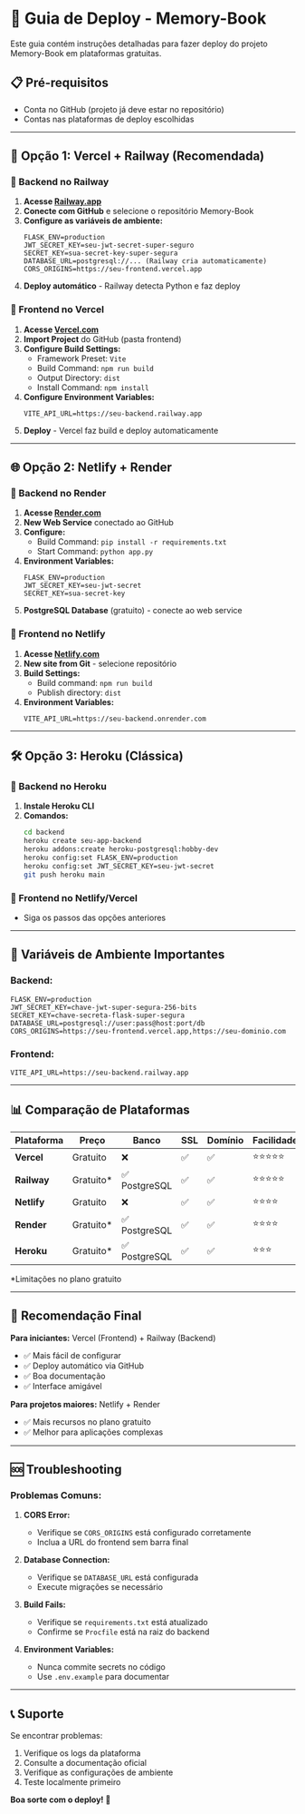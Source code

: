 # 🚀 Guia de Deploy - Memory-Book

Este guia contém instruções detalhadas para fazer deploy do projeto Memory-Book em plataformas gratuitas.

## 📋 Pré-requisitos

- Conta no GitHub (projeto já deve estar no repositório)
- Contas nas plataformas de deploy escolhidas

---

## 🎯 Opção 1: Vercel + Railway (Recomendada)

### 🔧 Backend no Railway

1. **Acesse [Railway.app](https://railway.app)**
2. **Conecte com GitHub** e selecione o repositório Memory-Book
3. **Configure as variáveis de ambiente:**
   ```
   FLASK_ENV=production
   JWT_SECRET_KEY=seu-jwt-secret-super-seguro
   SECRET_KEY=sua-secret-key-super-segura
   DATABASE_URL=postgresql://... (Railway cria automaticamente)
   CORS_ORIGINS=https://seu-frontend.vercel.app
   ```
4. **Deploy automático** - Railway detecta Python e faz deploy

### 🎨 Frontend no Vercel

1. **Acesse [Vercel.com](https://vercel.com)**
2. **Import Project** do GitHub (pasta frontend)
3. **Configure Build Settings:**
   - Framework Preset: `Vite`
   - Build Command: `npm run build`
   - Output Directory: `dist`
   - Install Command: `npm install`
4. **Configure Environment Variables:**
   ```
   VITE_API_URL=https://seu-backend.railway.app
   ```
5. **Deploy** - Vercel faz build e deploy automaticamente

---

## 🌐 Opção 2: Netlify + Render

### 🔧 Backend no Render

1. **Acesse [Render.com](https://render.com)**
2. **New Web Service** conectado ao GitHub
3. **Configure:**
   - Build Command: `pip install -r requirements.txt`
   - Start Command: `python app.py`
4. **Environment Variables:**
   ```
   FLASK_ENV=production
   JWT_SECRET_KEY=seu-jwt-secret
   SECRET_KEY=sua-secret-key
   ```
5. **PostgreSQL Database** (gratuito) - conecte ao web service

### 🎨 Frontend no Netlify

1. **Acesse [Netlify.com](https://netlify.com)**
2. **New site from Git** - selecione repositório
3. **Build Settings:**
   - Build command: `npm run build`
   - Publish directory: `dist`
4. **Environment Variables:**
   ```
   VITE_API_URL=https://seu-backend.onrender.com
   ```

---

## 🛠️ Opção 3: Heroku (Clássica)

### 🔧 Backend no Heroku

1. **Instale Heroku CLI**
2. **Comandos:**
   ```bash
   cd backend
   heroku create seu-app-backend
   heroku addons:create heroku-postgresql:hobby-dev
   heroku config:set FLASK_ENV=production
   heroku config:set JWT_SECRET_KEY=seu-jwt-secret
   git push heroku main
   ```

### 🎨 Frontend no Netlify/Vercel
- Siga os passos das opções anteriores

---

## 🔐 Variáveis de Ambiente Importantes

### Backend:
```env
FLASK_ENV=production
JWT_SECRET_KEY=chave-jwt-super-segura-256-bits
SECRET_KEY=chave-secreta-flask-super-segura
DATABASE_URL=postgresql://user:pass@host:port/db
CORS_ORIGINS=https://seu-frontend.vercel.app,https://seu-dominio.com
```

### Frontend:
```env
VITE_API_URL=https://seu-backend.railway.app
```

---

## 📊 Comparação de Plataformas

| Plataforma | Preço | Banco | SSL | Domínio | Facilidade |
|------------|-------|-------|-----|---------|------------|
| **Vercel** | Gratuito | ❌ | ✅ | ✅ | ⭐⭐⭐⭐⭐ |
| **Railway** | Gratuito* | ✅ PostgreSQL | ✅ | ✅ | ⭐⭐⭐⭐⭐ |
| **Netlify** | Gratuito | ❌ | ✅ | ✅ | ⭐⭐⭐⭐ |
| **Render** | Gratuito* | ✅ PostgreSQL | ✅ | ✅ | ⭐⭐⭐⭐ |
| **Heroku** | Gratuito* | ✅ PostgreSQL | ✅ | ✅ | ⭐⭐⭐ |

*Limitações no plano gratuito

---

## 🎯 Recomendação Final

**Para iniciantes:** Vercel (Frontend) + Railway (Backend)
- ✅ Mais fácil de configurar
- ✅ Deploy automático via GitHub
- ✅ Boa documentação
- ✅ Interface amigável

**Para projetos maiores:** Netlify + Render
- ✅ Mais recursos no plano gratuito
- ✅ Melhor para aplicações complexas

---

## 🆘 Troubleshooting

### Problemas Comuns:

1. **CORS Error:**
   - Verifique se `CORS_ORIGINS` está configurado corretamente
   - Inclua a URL do frontend sem barra final

2. **Database Connection:**
   - Verifique se `DATABASE_URL` está configurada
   - Execute migrações se necessário

3. **Build Fails:**
   - Verifique se `requirements.txt` está atualizado
   - Confirme se `Procfile` está na raiz do backend

4. **Environment Variables:**
   - Nunca commite secrets no código
   - Use `.env.example` para documentar

---

## 📞 Suporte

Se encontrar problemas:
1. Verifique os logs da plataforma
2. Consulte a documentação oficial
3. Verifique as configurações de ambiente
4. Teste localmente primeiro

**Boa sorte com o deploy! 🚀**